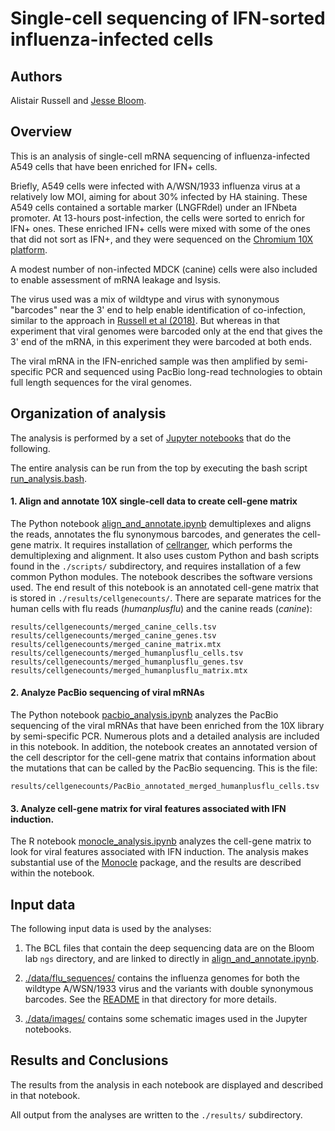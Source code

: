 # Single-cell sequencing of IFN-sorted influenza-infected cells

## Authors
Alistair Russell and [Jesse Bloom](https://research.fhcrc.org/bloom/en.html).

## Overview
This is an analysis of single-cell mRNA sequencing of influenza-infected A549 cells that have been enriched for IFN+ cells.

Briefly, A549 cells were infected with A/WSN/1933 influenza virus at a relatively low MOI, aiming for about 30% infected by HA staining.
These A549 cells contained a sortable marker (LNGFRdel) under an IFNbeta promoter.
At 13-hours post-infection, the cells were sorted to enrich for IFN+ ones. 
These enriched IFN+ cells were mixed with some of the ones that did not sort as IFN+, and they were sequenced on the [Chromium 10X platform](https://www.10xgenomics.com/single-cell/).

A modest number of non-infected MDCK (canine) cells were also included to enable assessment of mRNA leakage and lsysis.

The virus used was a mix of wildtype and virus with synonymous "barcodes" near the 3' end to help enable identification of co-infection, similar to the approach in [Russell et al (2018)][].
But whereas in that experiment that viral genomes were barcoded only at the end that gives the 3' end of the mRNA, in this experiment they were barcoded at both ends.

The viral mRNA in the IFN-enriched sample was then amplified by semi-specific PCR and sequenced using PacBio long-read technologies to obtain full length sequences for the viral genomes.

## Organization of analysis
The analysis is performed by a set of [Jupyter notebooks](http://jupyter.org/) that do the following.

The entire analysis can be run from the top by executing the bash script [run_analysis.bash](run_analysis.bash).

#### 1. Align and annotate 10X single-cell data to create cell-gene matrix
The Python notebook [align_and_annotate.ipynb][] demultiplexes and aligns the reads, annotates the flu synonymous barcodes, and generates the cell-gene matrix. 
It requires installation of [cellranger](https://support.10xgenomics.com/single-cell-gene-expression/software/pipelines/latest/what-is-cell-ranger), which performs the demultiplexing and alignment. 
It also uses custom Python and bash scripts found in the `./scripts/` subdirectory, and requires installation of a few common Python modules. 
The notebook describes the software versions used. 
The end result of this notebook is an annotated cell-gene matrix that is stored in `./results/cellgenecounts/`. 
There are separate matrices for the human cells with flu reads (*humanplusflu*) and the canine reads (*canine*):

    results/cellgenecounts/merged_canine_cells.tsv
    results/cellgenecounts/merged_canine_genes.tsv
    results/cellgenecounts/merged_canine_matrix.mtx
    results/cellgenecounts/merged_humanplusflu_cells.tsv
    results/cellgenecounts/merged_humanplusflu_genes.tsv
    results/cellgenecounts/merged_humanplusflu_matrix.mtx

#### 2. Analyze PacBio sequencing of viral mRNAs
The Python notebook [pacbio_analysis.ipynb][] analyzes the PacBio sequencing of the viral mRNAs that have been enriched from the 10X library by semi-specific PCR. 
Numerous plots and a detailed analysis are included in this notebook.
In addition, the notebook creates an annotated version of the cell descriptor for the cell-gene matrix that contains information about the mutations that can be called by the PacBio sequencing. 
This is the file:

    results/cellgenecounts/PacBio_annotated_merged_humanplusflu_cells.tsv


#### 3. Analyze cell-gene matrix for viral features associated with IFN induction.
The R notebook [monocle_analysis.ipynb][] analyzes the cell-gene matrix to look for viral features associated with IFN induction.
The analysis makes substantial use of the [Monocle][] package, and the results are described within the notebook.

## Input data
The following input data is used by the analyses:

1. The BCL files that contain the deep sequencing data are on the Bloom lab `ngs` directory, and are linked to directly in [align_and_annotate.ipynb][].

2. [./data/flu_sequences/](./data/flu_sequences) contains the influenza genomes for both the wildtype A/WSN/1933 virus and the variants with double synonymous barcodes. See the [README](./data/flu_sequences/README.md) in that directory for more details.

3. [./data/images/](./data/images/) contains some schematic images used in the Jupyter notebooks.

## Results and Conclusions
The results from the analysis in each notebook are displayed and described in that notebook.

All output from the analyses are written to the `./results/` subdirectory.

[align_and_annotate.ipynb]: align_and_annotate.ipynb
[monocle_analysis.ipynb]: monocle_analysis.ipynb
[pacbio_analysis.ipynb]: pacbio_analysis.ipynb
[Monocle]: http://cole-trapnell-lab.github.io/monocle-release/
[Russell et al (2018)]: https://doi.org/10.7554/eLife.32303
